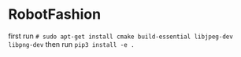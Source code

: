 # RobotFashion
first run `# sudo apt-get install cmake build-essential libjpeg-dev libpng-dev`
then run `pip3 install -e .`
